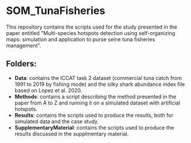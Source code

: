 # SOM_TunaFisheries
This repository contains the scripts used for the study presented in the paper entitled "Multi-species hotspots detection using self-organizing maps: simulation and application to purse seine tuna fisheries management".

## Folders:
* **Data**: contains the ICCAT task 2 dataset (commercial tuna catch from 1991 to 2019 by fishing mode) and the silky shark abundance index file based on Lopez et al. 2020.
* **Methods**: contains a script describing the method presented in the paper from A to Z and running it on a simulated dataset with artificial hotspots.
* **Results**: contains the scripts used to produce the results, both for simulated data and the case study.
* **SupplementaryMaterial**: contains the scripts used to produce the results discussed in the supplmentary material.
